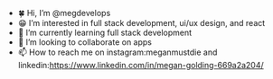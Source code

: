 - 🍀 Hi, I’m @megdevelops
- 😁 I’m interested in full stack development, ui/ux design, and react
- 🌱 I’m currently learning full stack development
- 💞️ I’m looking to collaborate on apps
- 📫 How to reach me on instagram:meganmustdie and linkedin:https://www.linkedin.com/in/megan-golding-669a2a204/

<!---
megdevelops/megdevelops is a ✨ special ✨ repository because its `README.md` (this file) appears on your GitHub profile.
You can click the Preview link to take a look at your changes.
--->
